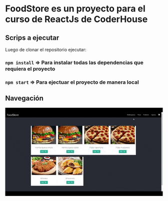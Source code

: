 # FoodStore es un proyecto para el curso de ReactJs de CoderHouse

## Scrips a ejecutar

Luego de clonar el repositorio ejecutar:

### `npm install` => Para instalar todas las dependencias que requiera el proyecto

### `npm start` => Para ejectuar el proyecto de manera local

## Navegación

![Alt Text](https://github.com/ayr77on/foodstore_pace/blob/master/src/navigation.gif)
